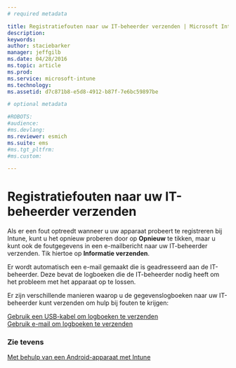 ```yaml
---
# required metadata

title: Registratiefouten naar uw IT-beheerder verzenden | Microsoft Intune
description:
keywords:
author: staciebarker
manager: jeffgilb
ms.date: 04/28/2016
ms.topic: article
ms.prod:
ms.service: microsoft-intune
ms.technology:
ms.assetid: d7c871b8-e5d8-4912-b87f-7e6bc59897be

# optional metadata

#ROBOTS:
#audience:
#ms.devlang:
ms.reviewer: esmich
ms.suite: ems
#ms.tgt_pltfrm:
#ms.custom:

---
```



# Registratiefouten naar uw IT-beheerder verzenden

Als er een fout optreedt wanneer u uw apparaat probeert te registreren bij Intune, kunt u het opnieuw proberen door op **Opnieuw** te tikken, maar u kunt ook de foutgegevens in een e-mailbericht naar uw IT-beheerder verzenden. Tik hiertoe op **Informatie verzenden**. 

Er wordt automatisch een e-mail gemaakt die is geadresseerd aan de IT-beheerder. Deze bevat de logboeken die de IT-beheerder nodig heeft om het probleem met het apparaat op te lossen.

Er zijn verschillende manieren waarop u de gegevenslogboeken naar uw IT-beheerder kunt verzenden om hulp bij fouten te krijgen:

[Gebruik een USB-kabel om logboeken te verzenden](send-diagnostic-data-logs-to-your-it-administrator-using-a-usb-cable-android.md)</br>
[Gebruik e-mail om logboeken te verzenden](send-diagnostic-data-logs-to-your-it-administrator-using-email-android.md)

### Zie tevens
[Met behulp van een Android-apparaat met Intune](using-your-android-device-with-intune.md)

<!--HONumber=Jun16_HO1-->


